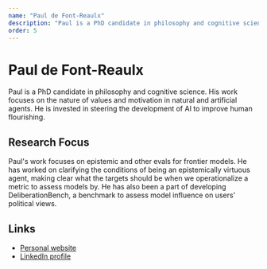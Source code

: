 ```yaml
---
name: "Paul de Font-Reaulx"
description: "Paul is a PhD candidate in philosophy and cognitive science. His work focuses on the nature of values and motivation in natural and artificial agents. He is invested in steering the development of AI to improve human flourishing."
order: 5
---
```


# Paul de Font-Reaulx

Paul is a PhD candidate in philosophy and cognitive science. His work focuses on the nature of values and motivation in natural and artificial agents. He is invested in steering the development of AI to improve human flourishing.

## Research Focus

Paul's work focuses on epistemic and other evals for frontier models. He has worked on clarifying the conditions of being an epistemically virtuous agent, making clear what the targets should be when we operationalize a metric to assess models by. He has also been a part of developing DeliberationBench, a benchmark to assess model influence on users' political views.

## Links

- [Personal website](https://www.pauldfr.com/)
- [LinkedIn profile](https://www.linkedin.com/in/paul-de-font-reaulx-b8920792/)
